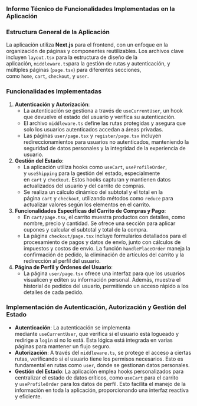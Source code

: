 ### Informe Técnico de Funcionalidades Implementadas en la Aplicación

### Estructura General de la Aplicación

La aplicación utiliza **Next.js** para el frontend, con un enfoque en la organización de páginas y componentes reutilizables. Los archivos clave incluyen `layout.tsx` para la estructura de diseño de la aplicación, `middleware.ts`para la gestión de rutas y autenticación, y múltiples páginas (`page.tsx`) para diferentes secciones, como `home`, `cart`, `checkout`, y `user`.

### Funcionalidades Implementadas

1. **Autenticación y Autorización**:
    - La autenticación se gestiona a través de `useCurrentUser`, un hook que devuelve el estado del usuario y verifica su autenticación.
    - El archivo `middleware.ts` define las rutas protegidas y asegura que solo los usuarios autenticados accedan a áreas privadas.
    - Las páginas `user/page.tsx` y `register/page.tsx` incluyen redireccionamientos para usuarios no autenticados, manteniendo la seguridad de datos personales y la integridad de la experiencia de usuario.
2. **Gestión del Estado**:
    - La aplicación utiliza hooks como `useCart`, `useProfileOrder`, y `useShipping` para la gestión del estado, especialmente en `cart` y `checkout`. Estos hooks capturan y mantienen datos actualizados del usuario y del carrito de compras.
    - Se realiza un cálculo dinámico del subtotal y el total en la página `cart` y `checkout`, utilizando métodos como `reduce` para actualizar valores según los elementos en el carrito.
3. **Funcionalidades Específicas del Carrito de Compras y Pago**:
    - En `cart/page.tsx`, el carrito muestra productos con detalles, como nombre, precio y cantidad. Se ofrece una sección para aplicar cupones y calcular el subtotal y total de la compra.
    - La página `checkout/page.tsx` incluye formularios detallados para el procesamiento de pagos y datos de envío, junto con cálculos de impuestos y costos de envío. La función `handlePlaceOrder` maneja la confirmación de pedido, la eliminación de artículos del carrito y la redirección al perfil del usuario.
4. **Página de Perfil y Órdenes del Usuario**:
    - La página `user/page.tsx` ofrece una interfaz para que los usuarios visualicen y editen su información personal. Además, muestra el historial de pedidos del usuario, permitiendo un acceso rápido a los detalles de cada pedido.

### Implementación de Autenticación, Autorización y Gestión del Estado

- **Autenticación**: La autenticación se implementa mediante `useCurrentUser`, que verifica si el usuario está logueado y redirige a `login` si no lo está. Esta lógica está integrada en varias páginas para mantener un flujo seguro.
- **Autorización**: A través del `middleware.ts`, se protege el acceso a ciertas rutas, verificando si el usuario tiene los permisos necesarios. Esto es fundamental en rutas como `user`, donde se gestionan datos personales.
- **Gestión del Estado**: La aplicación emplea hooks personalizados para centralizar el estado de datos críticos, como `useCart` para el carrito y `useProfileOrder` para los datos de perfil. Esto facilita el manejo de la información en toda la aplicación, proporcionando una interfaz reactiva y eficiente.